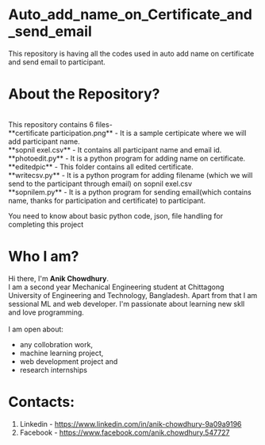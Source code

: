 # Auto_add_name_on_Certificate_and_send_email
This repository is having all the codes used in auto add name on certificate and send email to participant. 

# About the Repository?
 <br/> 
This repository contains 6 files-<br/>
**certificate participation.png** - It is a sample certipicate where we will add participant name.<br/>
**sopnil exel.csv** - It contains all participant name and email id.<br/>
**photoedit.py** - It is a python program for adding name on certificate.<br/>
**editedpic** - This folder contains all edited certificate.<br/>
**writecsv.py** - It is a python program for adding filename (which we will send to the participant through email) on sopnil exel.csv <br/>
**sopnilem.py** - It is a python program for sending email(which contains name, thanks for participation and certificate) to participant.<br/>

You need to know about basic python code, json, file handling for completing this project
# Who I am?
Hi there, I'm ****Anik Chowdhury****.<br/>
I am a second year Mechanical Engineering student at Chittagong University of Engineering and Technology, Bangladesh. Apart from that I am sessional ML and web developer. I'm passionate about learning new skll and love programming.<br/>
<br/>
I am open about:
- any collobration work,
- machine learning project,
- web development project and
- research internships

# Contacts:
1. Linkedin - https://www.linkedin.com/in/anik-chowdhury-9a09a9196
2. Facebook - https://www.facebook.com/anik.chowdhury.547727
